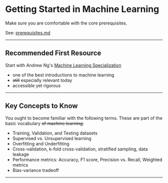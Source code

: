 # Getting Started in Machine Learning

Make sure you are comfortable with the core prerequisites.

See: [prerequisites.md](./prerequisites.md)

---

## Recommended First Resource

Start with Andrew Ng's [Machine Learning Specialization](https://www.youtube.com/playlist?list=PLoROMvodv4rMiGQp3WXShtMGgzqpfVfbU)
* one of the best introductions to machine learning
* ~~still~~ especially relevant today
* accessible yet rigorous

---

## Key Concepts to Know

You ought to become familiar with the following terms. These are part of the basic vocabulary ~~of machine learning~~:

* Training, Validation, and Testing datasets
* Supervised vs. Unsupervised learning
* Overfitting and Underfitting
* Cross-validation, k-fold cross-validation, stratified sampling, data leakage
* Performance metrics: Accuracy, F1 score, Precision vs. Recall, Weighted metrics
* Bias-variance tradeoff

---
